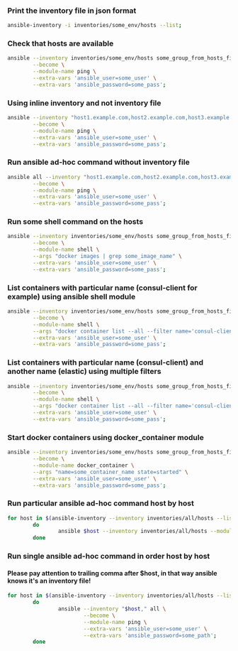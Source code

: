 ### Print the inventory file in json format
```bash
ansible-inventory -i inventories/some_env/hosts --list;
```

### Сheck that hosts are available
```bash
ansible --inventory inventories/some_env/hosts some_group_from_hosts_file \
        --become \
        --module-name ping \
        --extra-vars 'ansible_user=some_user' \
        --extra-vars 'ansible_password=some_pass';
```

### Using inline inventory and not inventory file
```bash
ansible --inventory "host1.example.com,host2.example.com,host3.example.com," all \
        --become \
        --module-name ping \
        --extra-vars 'ansible_user=some_user' \
        --extra-vars 'ansible_password=some_pass';
```

### Run ansible ad-hoc command without inventory file
```bash
ansible all --inventory "host1.example.com,host2.example.com,host3.example.com," \
        --become \
        --module-name ping \
        --extra-vars 'ansible_user=some_user' \
        --extra-vars 'ansible_password=some_pass';
```


### Run some shell command on the hosts
```sh
ansible --inventory inventories/some_env/hosts some_group_from_hosts_file \
        --become \
        --module-name shell \
        --args "docker images | grep some_image_name" \
        --extra-vars 'ansible_user=some_user' \
        --extra-vars 'ansible_password=some_pass';
```

### List containers with particular name (consul-client for example) using ansible shell module
```sh
ansible --inventory inventories/some_env/hosts some_group_from_hosts_file \
        --become \
        --module-name shell \
        --args "docker container list --all --filter name='consul-client'" \
        --extra-vars 'ansible_user=some_user' \
        --extra-vars 'ansible_password=some_pass';
```

### List containers with particular name (consul-client) and another name (elastic) using multiple filters
```sh
ansible --inventory inventories/some_env/hosts some_group_from_hosts_file \
        --become \
        --module-name shell \
        --args "docker container list --all --filter name='consul-client' --filter name='elastic'" \
        --extra-vars 'ansible_user=some_user' \
        --extra-vars 'ansible_password=some_pass';
```

### Start docker containers using docker_container module
```sh
ansible --inventory inventories/some_env/hosts some_group_from_hosts_file \
        --become \
        --module-name docker_container \
        --args "name=some_container_name state=started" \
        --extra-vars 'ansible_user=some_user' \
        --extra-vars 'ansible_password=some_pass';
```

### Run particular ansible ad-hoc command host by host  
```sh
for host in $(ansible-inventory --inventory inventories/all/hosts --list | grep "some_host_pattern_goes_here" | awk '{print $1}' | tr -d '"|,|:' | sort | uniq); 
        do
                ansible $host --inventory inventories/all/hosts --module-name command --args "your_command_here";
        done
```

### Run single ansible ad-hoc command in order host by host
#### Please pay attention to trailing comma after $host, in that way ansible knows it's an inventory file!     
```sh
for host in $(ansible-inventory --inventory inventories/all/hosts --list | grep "some_host_pattern" | awk '{print $1}' | tr -d '"|,|:' | sort | uniq); 
        do
                ansible --inventory "$host," all \
                        --become \
                        --module-name ping \
                        --extra-vars 'ansible_user=some_user' \
                        --extra-vars 'ansible_password=some_path';                    
        done
```


